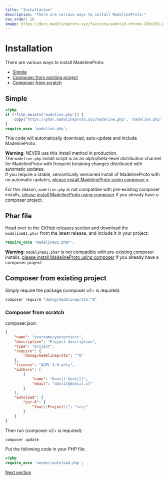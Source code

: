 ```yaml
---
title: "Installation"
description: "There are various ways to install MadelineProto:"
nav_order: 10
image: https://docs.madelineproto.xyz/favicons/android-chrome-256x256.png
---
```

# Installation

There are various ways to install MadelineProto:

* [Simple](#simple)
* [Composer from existing project](#composer-from-existing-project)
* [Composer from scratch](#composer-from-scratch)


## Simple

```php
<?php
if (!file_exists('madeline.php')) {
    copy('https://phar.madelineproto.xyz/madeline.php', 'madeline.php');
}
require_once 'madeline.php';
```

This code will automatically download, auto-update and include MadelineProto.

**Warning**: NEVER use this install method in production.  
The `madeline.php` install script is as an alpha/beta-level distribution channel for MadelineProto with frequent breaking changes distributed with automatic updates.  
If you require a stable, semantically versioned install of MadelineProto with no automatic updates, [please install MadelineProto using composer &raquo;](#composer-from-existing-project).

For this reason, `madeline.php` is not compatible with pre-existing composer installs, [please install MadelineProto using composer](#composer-from-existing-project) if you already have a composer project.  

## Phar file

Head over to the [GitHub releases section](https://github.com/danog/MadelineProto/releases) and download the `madeline81.phar` from the latest release, and include it in your project:

```php
require_once 'madeline81.phar';
```

**Warning:** `madeline81.phar` is not compatible with pre-existing composer installs, [please install MadelineProto using composer](#composer-from-existing-project) if you already have a composer project.  

## Composer from existing project

Simply require the package (composer v2+ is required):  

```bash
composer require "danog/madelineproto:^8"
```

### Composer from scratch

composer.json:
```json
{
    "name": "yourname/yourproject",
    "description": "Project description",
    "type": "project",
    "require": {
        "danog/madelineproto": "^8"
    },
    "license": "AGPL-3.0-only",
    "authors": [
        {
            "name": "Daniil Gentili",
            "email": "daniil@daniil.it"
        }
    ],
    "autoload": {
        "psr-0": {
            "Your\\Project\\": "src/"
        }
    }
}
```

Then run (composer v2+ is required):
```bash
composer update
```

Put the following code in your PHP file:
```php
<?php
require_once 'vendor/autoload.php';
```

<a href="https://docs.madelineproto.xyz/docs/BROADCAST.html">Next section</a>